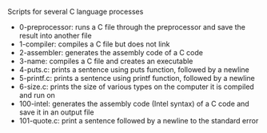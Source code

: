 Scripts for several C language processes
 - 0-preprocessor: runs a C file through the preprocessor and save the result into another file
 - 1-compiler: compiles a C file but does not link
 - 2-assembler: generates the assembly code of a C code
 - 3-name: compiles a C file and creates an executable
 - 4-puts.c: prints a sentence using puts function, followed by a newline
 - 5-printf.c: prints a sentence using printf function, followed by a newline
 - 6-size.c: prints the size of various types on the computer it is compiled and run on
 - 100-intel: generates the assembly code (Intel syntax) of a C code and save it in an output file
 - 101-quote.c: print a sentence followed by a newline to the standard error
